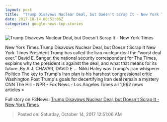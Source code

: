```yaml
---
layout: post
title:  "Trump Disavows Nuclear Deal, but Doesn't Scrap It - New York Times"
date: 2017-10-14 00:51:06Z
categories: google-news-top-stories
---
```


![Trump Disavows Nuclear Deal, but Doesn't Scrap It - New York Times](https://static01.nyt.com/images/2017/10/14/us/14dc-nukes-alpha/14dc-nukes-alpha-facebookJumbo-v2.jpg)

New York Times Trump Disavows Nuclear Deal, but Doesn't Scrap It New York Times President Trump has called the Iran nuclear deal the “worst deal ever.” David E. Sanger, the national security correspondent for The Times, explains why the president is against the deal, and what that means for its future. By A.J. CHAVAR, DAVID E ... Nikki Haley was Trump's Iran whisperer Politico The key to Trump's Iran plan is his harshest congressional critic Washington Post Trump's goals for decertifying Iran deal remain a mystery CNN The Hill - NPR - Fox News - Los Angeles Times all 1,962 news articles »


Full story on F3News: [Trump Disavows Nuclear Deal, but Doesn't Scrap It - New York Times](http://www.f3nws.com/n/YbkgdF)

> Posted on: Saturday, October 14, 2017 12:51:06 AM
